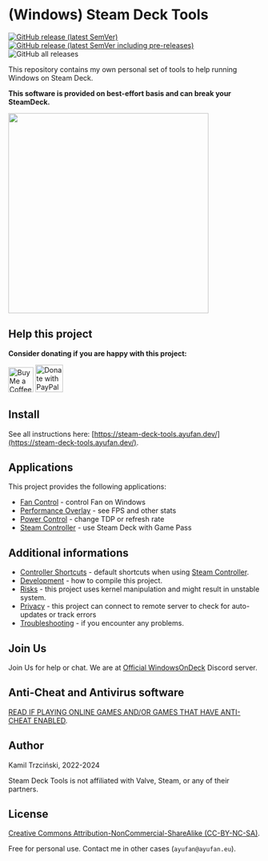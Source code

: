 # (Windows) Steam Deck Tools

[![GitHub release (latest SemVer)](https://img.shields.io/github/v/release/ayufan/steam-deck-tools?label=stable&style=flat-square)](https://github.com/ayufan/steam-deck-tools/releases/latest)
[![GitHub release (latest SemVer including pre-releases)](https://img.shields.io/github/v/release/ayufan/steam-deck-tools?color=red&include_prereleases&label=beta&style=flat-square)](https://github.com/ayufan/steam-deck-tools/releases)
![GitHub all releases](https://img.shields.io/github/downloads/ayufan/steam-deck-tools/total?style=flat-square)

This repository contains my own personal set of tools to help running Windows on Steam Deck.

**This software is provided on best-effort basis and can break your SteamDeck.**

<img src="docs/images/overlay.png" height="400"/>

## Help this project

**Consider donating if you are happy with this project:**

<a href='https://ko-fi.com/ayufan' target='_blank'><img height='35' style='border:0px;height:50px;' src='https://az743702.vo.msecnd.net/cdn/kofi3.png?v=0' alt='Buy Me a Coffee at ko-fi.com' /></a> <a href="https://www.paypal.com/donate/?hosted_button_id=DHNBE2YR9D5Y2" target='_blank'><img height='35' src="https://raw.githubusercontent.com/stefan-niedermann/paypal-donate-button/master/paypal-donate-button.png" alt="Donate with PayPal" style='border:0px;height:55px;'/></a>

## Install

See all instructions here: [https://steam-deck-tools.ayufan.dev/](https://steam-deck-tools.ayufan.dev/).

## Applications

This project provides the following applications:

- [Fan Control](https://steam-deck-tools.ayufan.dev/fan-control) - control Fan on Windows
- [Performance Overlay](https://steam-deck-tools.ayufan.dev/performance-overlay) - see FPS and other stats
- [Power Control](https://steam-deck-tools.ayufan.dev/power-control) - change TDP or refresh rate
- [Steam Controller](https://steam-deck-tools.ayufan.dev/steam-controller) - use Steam Deck with Game Pass

## Additional informations

- [Controller Shortcuts](https://steam-deck-tools.ayufan.dev/shortcuts) - default shortcuts when using [Steam Controller](https://steam-deck-tools.ayufan.dev/steam-controller).
- [Development](https://steam-deck-tools.ayufan.dev/development) - how to compile this project.
- [Risks](https://steam-deck-tools.ayufan.dev/risks) - this project uses kernel manipulation and might result in unstable system.
- [Privacy](https://steam-deck-tools.ayufan.dev/privacy) - this project can connect to remote server to check for auto-updates or track errors
- [Troubleshooting](https://steam-deck-tools.ayufan.dev/troubleshooting) - if you encounter any problems.

## Join Us

Join Us for help or chat. We are at [Official WindowsOnDeck](https://discord.gg/uF7kd33u7u) Discord server.

## Anti-Cheat and Antivirus software

[READ IF PLAYING ONLINE GAMES AND/OR GAMES THAT HAVE ANTI-CHEAT ENABLED](https://steam-deck-tools.ayufan.dev/#anti-cheat-and-antivirus-software).

## Author

Kamil Trzciński, 2022-2024

Steam Deck Tools is not affiliated with Valve, Steam, or any of their partners.

## License

[Creative Commons Attribution-NonCommercial-ShareAlike (CC-BY-NC-SA)](http://creativecommons.org/licenses/by-nc-sa/4.0/).

Free for personal use. Contact me in other cases (`ayufan@ayufan.eu`).
